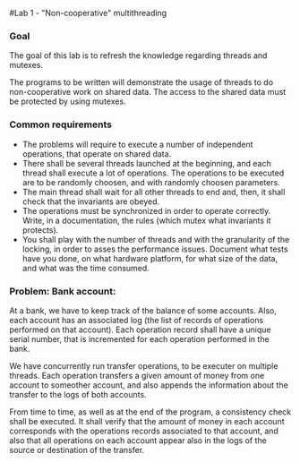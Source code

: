 #Lab 1 - "Non-cooperative" multithreading

### Goal
The goal of this lab is to refresh the knowledge regarding threads and mutexes.

The programs to be written will demonstrate the usage of threads to do non-cooperative work on shared data. The access to the shared data must be protected by using mutexes.

### Common requirements

* The problems will require to execute a number of independent operations, that operate on shared data.
* There shall be several threads launched at the beginning, and each thread shall execute a lot of operations. The operations to be executed are to be randomly choosen, and with randomly choosen parameters.
* The main thread shall wait for all other threads to end and, then, it shall check that the invariants are obeyed.
* The operations must be synchronized in order to operate correctly. Write, in a documentation, the rules (which mutex what invariants it protects).
* You shall play with the number of threads and with the granularity of the locking, in order to asses the performance issues. Document what tests have you done, on what hardware platform, for what size of the data, and what was the time consumed.

### Problem: Bank account:

At a bank, we have to keep track of the balance of some accounts. Also, each account has an associated log (the list of records of operations performed on that account). Each operation record shall have a unique serial number, that is incremented for each operation performed in the bank.

We have concurrently run transfer operations, to be executer on multiple threads. Each operation transfers a given amount of money from one account to someother account, and also appends the information about the transfer to the logs of both accounts.

From time to time, as well as at the end of the program, a consistency check shall be executed. It shall verify that the amount of money in each account corresponds with the operations records associated to that account, and also that all operations on each account appear also in the logs of the source or destination of the transfer.